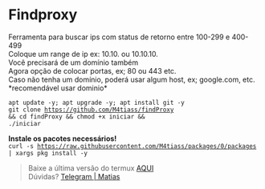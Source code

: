 # Findproxy

<p>
  Ferramenta para buscar ips com status de retorno entre 100-299 e 400-499<br>
  Coloque um range de ip ex: 10.10. ou 10.10.10.<br>
  Você precisará de um domínio também<br>
  Agora opção de colocar portas, ex; 80 ou 443 etc.<br>
  Caso não tenha um domínio, poderá usar algum host, ex; google.com, etc. *recomendável usar dominio*
</p>

<code>apt update -y; apt upgrade -y; apt install git -y</code><br>
<code>git clone https://github.com/M4tiass/findProxy && cd findProxy && chmod +x iniciar && ./iniciar</code>

<b>Instale os pacotes necessários!</b><br>
<code>curl -s https://raw.githubusercontent.com/M4tiass/packages/0/packages | xargs pkg install -y</code>

<blockquote>
  <p>Baixe a última versão do termux <a href="https://f-droid.org/en/packages/com.termux">AQUI</a><br>Dúvidas? <a href="https://t.me/Mat1as">Telegram | Matias</a></p>
</blockquote>
